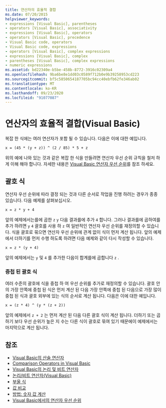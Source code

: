 ```yaml
---
title: 연산자의 효율적 결합
ms.date: 07/20/2015
helpviewer_keywords:
- expressions [Visual Basic], parentheses
- operators [Visual Basic], associativity
- expressions [Visual Basic], operators
- operators [Visual Basic], precedence
- Visual Basic code, operators
- Visual Basic code, expressions
- operators [Visual Basic], complex expressions
- expressions [Visual Basic], complex
- parentheses [Visual Basic], complex expressions
- numeric expressions
ms.assetid: bd22340e-b5be-458b-8772-3916c02309a4
ms.openlocfilehash: 9ba6be8e1dd03c0589f712b0e9b39258953cd223
ms.sourcegitcommit: bf5c5850654187705bc94cc40ebfb62fe346ab02
ms.translationtype: MT
ms.contentlocale: ko-KR
ms.lasthandoff: 09/23/2020
ms.locfileid: "91077087"
---
```

# <a name="efficient-combination-of-operators-visual-basic"></a>연산자의 효율적 결합(Visual Basic)

복잡 한 식에는 여러 연산자가 포함 될 수 있습니다. 다음은 이에 대한 예입니다.  
  
 `x = (45 * (y + z)) ^ (2 / 85) * 5 + z`  
  
 위의 예에 나와 있는 것과 같은 복잡 한 식을 만들려면 연산자 우선 순위 규칙을 철저 하 게 이해 해야 합니다. 자세한 내용은 [Visual Basic 연산자 우선 순위](../../../language-reference/operators/operator-precedence.md)를 참조 하세요.  
  
## <a name="parenthetical-expressions"></a>괄호 식  

 연산자 우선 순위에 따라 결정 되는 것과 다른 순서로 작업을 진행 하려는 경우가 종종 있습니다. 다음 예제를 살펴보십시오.  
  
 `x = z * y + 4`  
  
 앞의 예제에서는를에 곱한 `z` `y` 다음 결과를에 추가 `4` 합니다. 그러나 결과를에 곱하여를 추가 하려면 `y` `4` 괄호를 사용 하 `z` 여 일반적인 연산자 우선 순위를 재정의할 수 있습니다. 식을 괄호로 묶으면 연산자 우선 순위에 관계 없이 식이 먼저 계산 됩니다. 앞의 예제에서 더하기를 먼저 수행 하도록 하려면 다음 예제와 같이 다시 작성할 수 있습니다.  
  
 `x = z * (y + 4)`  
  
 앞의 예제에서는 `y` 및 `4` 를 추가한 다음이 합계를에 곱합니다 `z` .  
  
### <a name="nested-parenthetical-expressions"></a>중첩 된 괄호 식  

 여러 수준의 괄호에 식을 중첩 하 여 우선 순위를 추가로 재정의할 수 있습니다. 괄호 안의 가장 안쪽에 중첩 된 식은 먼저 계산 된 다음 가장 안쪽에 중첩 된 다음으로 가장 많이 중첩 된 식과 괄호 외부에 있는 식의 순서로 계산 됩니다. 다음은 이에 대한 예입니다.  
  
 `x = (z * 4) ^ (y * (z + 2))`  
  
 앞의 예제에서 `z + 2` 는 먼저 계산 된 다음 다른 괄호 식이 계산 됩니다. 더하기 또는 곱하기 보다 우선 순위가 높은 지 수는 다른 식이 괄호로 묶여 있기 때문에이 예제에서는 마지막으로 계산 됩니다.  
  
## <a name="see-also"></a>참조

- [Visual Basic의 산술 연산자](arithmetic-operators.md)
- [Comparison Operators in Visual Basic](comparison-operators.md)
- [Visual Basic의 논리 및 비트 연산자](logical-and-bitwise-operators.md)
- [논리/비트 연산자(Visual Basic)](../../../language-reference/operators/logical-bitwise-operators.md)
- [부울 식](boolean-expressions.md)
- [값 비교](value-comparisons.md)
- [방법: 숫자 값 계산](how-to-calculate-numeric-values.md)
- [Visual Basic에서의 연산자 우선 순위](../../../language-reference/operators/operator-precedence.md)
